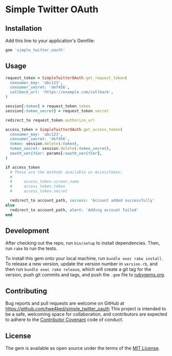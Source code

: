 # Simple Twitter OAuth

## Installation

Add this line to your application's Gemfile:

``` ruby
gem 'simple_twitter_oauth'
```

## Usage

``` ruby
request_token = SimpleTwitterOAuth.get_request_token(
  consumer_key: 'abc123',
  consumer_secret: 'def456',
  callback_url: 'https://example.com/callback',
)

session[:token] = request_token.token
session[:token_secret] = request_token.secret

redirect_to request_token.authorize_url
```

``` ruby
access_token = SimpleTwitterOAuth.get_access_token(
  consumer_key: 'abc123',
  consumer_secret: 'def456',
  token: session.delete(:token),
  token_secret: session.delete(:token_secret),
  oauth_verifier: params[:oauth_verifier],
)

if access_token
  # These are the methods available on AccessToken:
  #
  #     access_token.screen_name
  #     access_token.token
  #     access_token.secret

  redirect_to account_path, success: 'Account added successfully'
else
  redirect_to account_path, alert: 'Adding account failed'
end
```

## Development

After checking out the repo, run `bin/setup` to install dependencies.
Then, run `rake` to run the tests.

To install this gem onto your local machine, run `bundle exec rake install`.
To release a new version, update the version number in `version.rb`,
and then run `bundle exec rake release`,
which will create a git tag for the version,
push git commits and tags,
and push the `.gem` file to [rubygems.org](https://rubygems.org).

## Contributing

Bug reports and pull requests are welcome on GitHub at https://github.com/twe4ked/simple_twitter_oauth This project is intended to be a safe,
welcoming space for collaboration,
and contributors are expected to adhere to the [Contributor Covenant](http://contributor-covenant.org) code of conduct.

## License

The gem is available as open source under the terms of the [MIT License](http://opensource.org/licenses/MIT).
